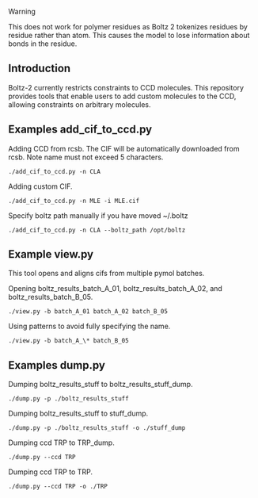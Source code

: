 > [!WARNING]
> This does not work for polymer residues as Boltz 2 tokenizes residues by residue rather than atom. This causes the model to lose information about bonds in the residue.

## Introduction

Boltz-2 currently restricts constraints to CCD molecules. This repository provides tools that enable users to add custom molecules to the CCD, allowing constraints on arbitrary molecules.

## Examples add_cif_to_ccd.py

Adding CCD from rcsb. The CIF will be automatically downloaded from rcsb. Note name must not exceed 5 characters.

```
./add_cif_to_ccd.py -n CLA
```

Adding custom CIF.

```
./add_cif_to_ccd.py -n MLE -i MLE.cif
```

Specify boltz path manually if you have moved ~/.boltz

```
./add_cif_to_ccd.py -n CLA --boltz_path /opt/boltz
```

## Example view.py
This tool opens and aligns cifs from multiple pymol batches.

Opening boltz_results_batch_A_01, boltz_results_batch_A_02, and boltz_results_batch_B_05.

```
./view.py -b batch_A_01 batch_A_02 batch_B_05
```

Using patterns to avoid fully specifying the name.

```
./view.py -b batch_A_\* batch_B_05
```

## Examples dump.py

Dumping boltz_results_stuff to boltz_results_stuff_dump.

```
./dump.py -p ./boltz_results_stuff
```

Dumping boltz_results_stuff to stuff_dump.

```
./dump.py -p ./boltz_results_stuff -o ./stuff_dump
```

Dumping ccd TRP to TRP_dump.

```
./dump.py --ccd TRP
```

Dumping ccd TRP to TRP.

```
./dump.py --ccd TRP -o ./TRP
```

